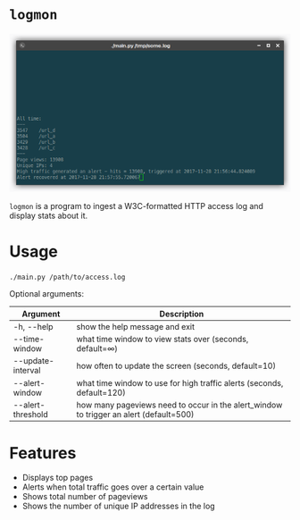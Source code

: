 # `logmon`

![screenshot](./docs/screenshot.png)

`logmon` is a program to ingest a W3C-formatted HTTP access log and display stats about it.

# Usage

`./main.py /path/to/access.log`

Optional arguments:

| Argument          | Description |
| ----------------- | --- |
| -h, --help        | show the help message and exit |
| --time-window     | what time window to view stats over (seconds, default=∞) |
| --update-interval | how often to update the screen (seconds, default=10) |
| --alert-window    | what time window to use for high traffic alerts (seconds, default=120) |
| --alert-threshold | how many pageviews need to occur in the alert_window to trigger an alert (default=500) |

# Features

* Displays top pages
* Alerts when total traffic goes over a certain value
* Shows total number of pageviews
* Shows the number of unique IP addresses in the log
